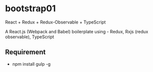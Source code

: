 # bootstrap01
React + Redux + Redux-Observable + TypeScript

A React.js (Webpack and Babel) boilerplate using - Redux, Rxjs (redux observable), TypeScript

## Requirement 

- npm install gulp -g
